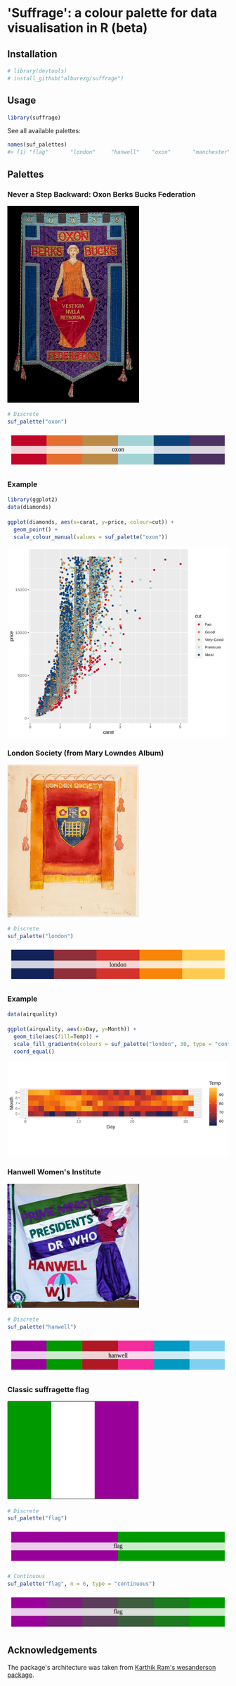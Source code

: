 
'Suffrage': a colour palette for data visualisation in R (beta)
===============================================================

Installation
------------

``` r
# library(devtools)
# install_github("alburezg/suffrage")
```

Usage
-----

``` r
library(suffrage)
```

See all available palettes:

``` r
names(suf_palettes)
#> [1] "flag"       "london"     "hanwell"    "oxon"       "manchester"
```

Palettes
--------

### Never a Step Backward: Oxon Berks Bucks Federation

<img src="sources/oxon.jpg" width="300" />

``` r
# Discrete
suf_palette("oxon")
```

![](fig/README-unnamed-chunk-5-1.png)

### Example

``` r
library(ggplot2)
data(diamonds)

ggplot(diamonds, aes(x=carat, y=price, colour=cut)) +
  geom_point() +
  scale_colour_manual(values = suf_palette("oxon"))
```

![](fig/README-unnamed-chunk-6-1.png)

### London Society (from Mary Lowndes Album)

<img src="sources/london.jpg" width="300" />

``` r
# Discrete
suf_palette("london")
```

![](fig/README-unnamed-chunk-7-1.png)

### Example

``` r
data(airquality)

ggplot(airquality, aes(x=Day, y=Month)) +
  geom_tile(aes(fill=Temp)) +
  scale_fill_gradientn(colours = suf_palette("london", 30, type = "continuous")) +
  coord_equal()
```

![](fig/README-unnamed-chunk-8-1.png)

### Hanwell Women's Institute

<img src="sources/hanwell.jpg" width="300" />

``` r
# Discrete
suf_palette("hanwell")
```

![](fig/README-unnamed-chunk-9-1.png)

### Classic suffragette flag

<img src="sources/flag.jpg" width="300" />

``` r
# Discrete
suf_palette("flag")
```

![](fig/README-unnamed-chunk-10-1.png)

``` r
# Continuous
suf_palette("flag", n = 6, type = "continuous")
```

![](fig/README-unnamed-chunk-11-1.png)

Acknowledgements
----------------

The package's architecture was taken from [Karthik Ram's wesanderson package](https://github.com/karthik/wesanderson).
